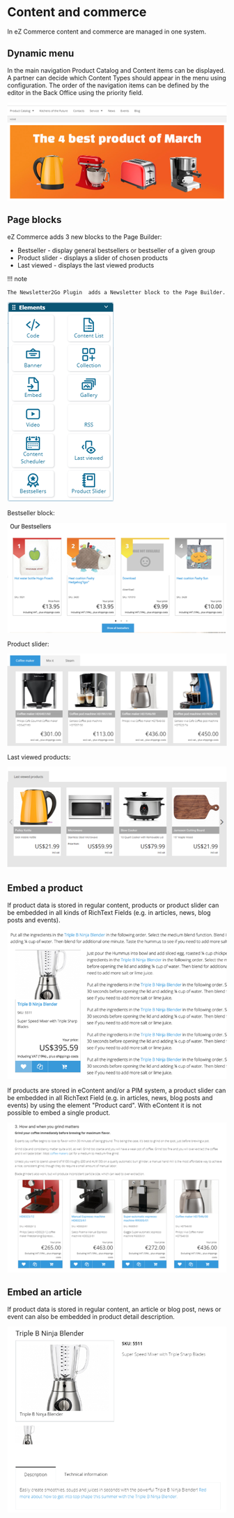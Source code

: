 # Content and commerce

In eZ Commerce content and commerce are managed in one system.

## Dynamic menu

In the main navigation Product Catalog and Content items can be displayed. A partner can decide which Content Types should appear in the menu using configuration. The order of the navigation items can be defined by the editor in the Back Office using the priority field.

![Dynamic menu](img/Dynamic_menu.png)

## Page blocks

eZ Commerce adds 3 new blocks to the Page Builder:

- Bestseller - display general bestsellers or bestseller of a given group
- Product slider - displays a slider of chosen products
- Last viewed - displays the last viewed products

!!! note

    The Newsletter2Go Plugin  adds a Newsletter block to the Page Builder.

![Elements](img/Elements.png)

Bestseller block:

![Bestseller block](img/image2018-4-4_20-19-45.png)

Product slider:

![Product slider](img/Product_slider.png)

Last viewed products:

![Last viewed products](img/Last_viewed_products.png)

## Embed a product

If product data is stored in regular content, products or product slider can be embedded in all kinds of RichText Fields (e.g. in articles, news, blog posts and events).

![](img/image2018-7-11_19-44-51.png)

If products are stored in eContent and/or a PIM system, a product slider can be embedded in all RichText Field (e.g. in articles, news, blog posts and events) by using the element "Product card". With eContent it is not possible to embed a single product.

![](img/Productslider_inText.png)

## Embed an article

If product data is stored in regular content, an article or blog post, news or event can also be embedded in product detail description.

![](img/embed_article.png)
